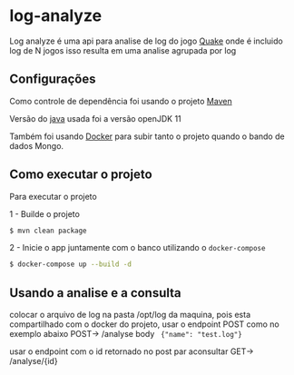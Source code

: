 # log-analyze 

Log analyze é uma api para analise de log do jogo [Quake](https://quake.bethesda.net/pt/)  onde é incluido log de N jogos isso resulta em uma analise agrupada por log 

## Configurações 
 Como controle de dependência foi usando o projeto [Maven](https://maven.apache.org/)
 
 Versão do [java](https://openjdk.java.net/projects/jdk/11/) usada foi a versão openJDK 11 
 
 Também foi usando [Docker](https://www.docker.com/) para subir tanto o projeto quando o bando de dados Mongo.
 
 ## Como executar o projeto 
 Para executar o projeto 
 
 1 -  Builde o projeto 
 ```bash
 $ mvn clean package
 ```
 
 2 - Inicie o app juntamente com o banco utilizando o `docker-compose` 
 ```bash
 $ docker-compose up --build -d 
 ```
 
 ## Usando a analise e a consulta 
 colocar o arquivo de log na pasta /opt/log da maquina, pois esta compartilhado com o docker do projeto, usar o endpoint POST  como no exemplo abaixo
 POST-> /analyse
 body 
 `` {"name": "test.log"}``
 
 usar o endpoint com o id retornado no post par aconsultar
GET-> /analyse/{id}


 
 


